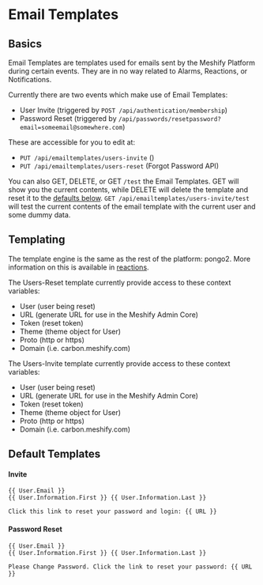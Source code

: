 # Email Templates

## Basics

Email Templates are templates used for emails sent by the Meshify Platform during certain events. They are in no way related to Alarms, Reactions, or Notifications.

Currently there are two events which make use of Email Templates:

- User Invite (triggered by `POST /api/authentication/membership`)
- Password Reset (triggered by `/api/passwords/resetpassword?email=someemail@somewhere.com`)

These are accessible for you to edit at:

- `PUT /api/emailtemplates/users-invite` ()
- `PUT /api/emailtemplates/users-reset` (Forgot Password API)

You can also GET, DELETE, or GET `/test` the Email Templates. GET will show you the current contents, while DELETE will delete the template and reset it to the [defaults below](#default-templates). `GET /api/emailtemplates/users-invite/test` will test the current contents of the email template with the current user and some dummy data.

## Templating

The template engine is the same as the rest of the platform: pongo2. More information on this is available in [reactions](/concepts/reactions.md#templates).

The Users-Reset template currently provide access to these context variables:

- User (user being reset)
- URL (generate URL for use in the Meshify Admin Core)
- Token (reset token)
- Theme (theme object for User)
- Proto (http or https)
- Domain (i.e. carbon.meshify.com)

The Users-Invite template currently provide access to these context variables:

- User (user being reset)
- URL (generate URL for use in the Meshify Admin Core)
- Token (reset token)
- Theme (theme object for User)
- Proto (http or https)
- Domain (i.e. carbon.meshify.com)

## Default Templates

#### Invite

```
{{ User.Email }}
{{ User.Information.First }} {{ User.Information.Last }}

Click this link to reset your password and login: {{ URL }}
```

#### Password Reset

```
{{ User.Email }}
{{ User.Information.First }} {{ User.Information.Last }}

Please Change Password. Click the link to reset your password: {{ URL }}
```
